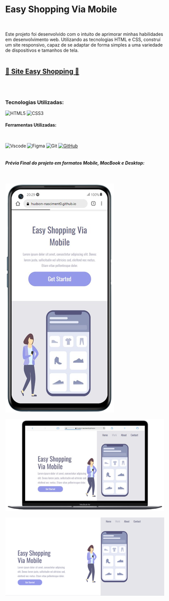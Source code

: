 <h1>Easy Shopping Via Mobile</h1>
<br>
<br>
Este projeto foi desenvolvido com o intuito de aprimorar minhas habilidades em desenvolvimento web. Utilizando as tecnologias HTML e CSS, construí um site responsivo, capaz de se adaptar de forma simples a uma variedade de dispositivos e tamanhos de tela.
<br>
<br>
<h2><a href="https://hudson-nasciment0.github.io/Easy-Shopping-Via-Mobile/">🔗 Site Easy Shopping 🔗</a></a></h2>
<br>
<br>
<h3>Tecnologias Utilizadas:</h3>

![HTML5](https://img.shields.io/badge/HTML5-E34F26?style=for-the-badge&logo=html5&logoColor=white)
![CSS3](https://img.shields.io/badge/CSS3-1572B6?style=for-the-badge&logo=css3&logoColor=white)

<h4>Ferramentas Utilizadas:</h4>
<br>

![Vscode](https://img.shields.io/badge/Vscode-007ACC?style=for-the-badge&logo=visual-studio-code&logoColor=white)
![Figma](https://img.shields.io/badge/Figma-696969?style=for-the-badge&logo=figma&logoColor=figma)
![Git](https://img.shields.io/badge/GIT-E44C30?style=for-the-badge&logo=git&logoColor=white)
[![GitHub](https://img.shields.io/badge/GitHub-100000?style=for-the-badge&logo=github&logoColor=white)](https://github.com/SEUUSERNAME)
<br>
<br>
<h5>Prévia Final do projeto em formatos Mobile, MacBook e Desktop:</h5>
<br>
<br>
<img src="https://github.com/Hudson-Nasciment0/Easy-Shopping-Via-Mobile/blob/main/assets/Mobile.png?raw=true">
<br>
<br>
<img src="https://github.com/Hudson-Nasciment0/Easy-Shopping-Via-Mobile/blob/main/assets/Macbook.png?raw=true">
<br>
<br>
<img src="https://github.com/Hudson-Nasciment0/Easy-Shopping-Via-Mobile/blob/main/assets/Desktop.png?raw=true">

